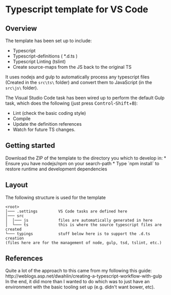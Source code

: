 <h1>Typescript template for VS Code</h1>

<h2>Overview</h2>
The template has been set up to include:

* Typescript
* Typescript-definitions ( *.d.ts )
* Typescript Linting (tslint)
* Create source-maps from the JS back to the original TS

It uses nodejs and gulp to automatically process any typescript files (Created in the `src\ts\` folder) and convert them to JavaScript (in the `src\js\` folder).

The Visual Studio Code task has been wired up to perform the default Gulp task, which does the following (just press <kbd>Control</kbd>-<kbd>Shift</kbd>+<kbd>B</kbd>):
* Lint (check the basic coding style)
* Compile
* Update the definition references
* Watch for future TS changes.

<h2>Getting started</h2>
Download the ZIP of the template to the directory you which to develop in:
* Ensure you have nodejs/npm on your search-path 
* Type `npm install` to restore runtime and development dependencies

<h2>Layout</h2>
The following structure is used for the template

```
<root>
│─── .settings         VS Code tasks are defined here
│─── src
│  │─── js             files are automatically generated in here
│  └─── ts             this is where the source typescript files are created
└─── typings	       stuff below here is to support the .d.ts creation
(files here are for the management of node, gulp, tsd, tslint, etc.)
```

<h2>References</h2>
Quite a lot of the approach to this came from my following this guide: http://weblogs.asp.net/dwahlin/creating-a-typescript-workflow-with-gulp
In the end, it did more than I wanted to do which was to just have an environment with the basic tooling set up (e.g. didn't want bower, etc).
